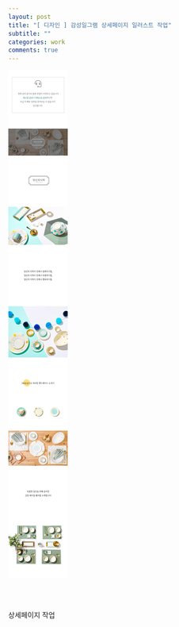 ```yaml
---
layout: post
title: "[ 디자인 ] 감성일그램 상세페이지 일러스트 작업"
subtitle: ""
categories: work
comments: true
---
```


![감성일그램](/assets/img/designer/감성일그램.png)

<br>

<br>

상세페이지 작업
